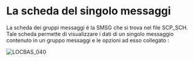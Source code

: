 # La scheda del singolo messaggi
La scheda dei gruppi messaggi è la SMSG che si trova nel file SCP_SCH. Tale scheda permette di visualizzare i dati di un singolo messaggio contenuto in un gruppo messaggi e le opzioni ad esso collegato : 


![LOCBAS_040](http://doc.smeup.com/immagini/MBDOC_SCH-SMSG/LOCBAS_040.png)